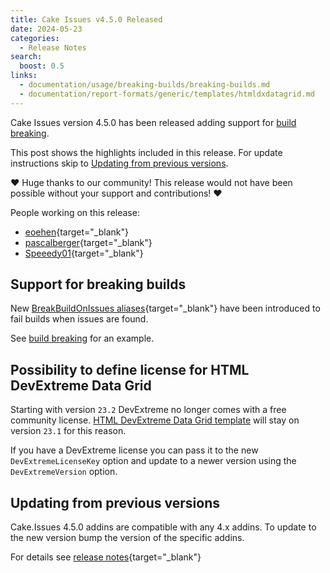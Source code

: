 ```yaml
---
title: Cake Issues v4.5.0 Released
date: 2024-05-23
categories:
  - Release Notes
search:
  boost: 0.5
links:
  - documentation/usage/breaking-builds/breaking-builds.md
  - documentation/report-formats/generic/templates/htmldxdatagrid.md
---
```


Cake Issues version 4.5.0 has been released adding support for [build breaking].

<!-- more -->

This post shows the highlights included in this release.
For update instructions skip to [Updating from previous versions](#updating-from-previous-versions).

❤ Huge thanks to our community! This release would not have been possible without your support and contributions! ❤

People working on this release:

* [eoehen](https://github.com/eoehen){target="_blank"}
* [pascalberger](https://github.com/pascalberger){target="_blank"}
* [Speeedy01](https://github.com/Speeedy01){target="_blank"}

## Support for breaking builds

New [BreakBuildOnIssues aliases]{target="_blank"} have been introduced to fail builds when issues are found.

See [build breaking] for an example.

## Possibility to define  license for HTML DevExtreme Data Grid

Starting with version `23.2` DevExtreme no longer comes with a free community license.
[HTML DevExtreme Data Grid template] will stay on version `23.1` for this reason.

If you have a DevExtreme license you can pass it to the new `DevExtremeLicenseKey` option
and update to a newer version using the `DevExtremeVersion` option.

## Updating from previous versions

Cake.Issues 4.5.0 addins are compatible with any 4.x addins.
To update to the new version bump the version of the specific addins.

For details see [release notes](https://github.com/cake-contrib/Cake.Issues/releases/tag/4.5.0){target="_blank"}

[build breaking]: ../../documentation/usage/breaking-builds/breaking-builds.md
[BreakBuildOnIssues aliases]: https://cakebuild.net/extensions/cake-issues/#Build-Breaking
[HTML DevExtreme Data Grid template]: ../../documentation/report-formats/generic/templates/htmldxdatagrid.md
